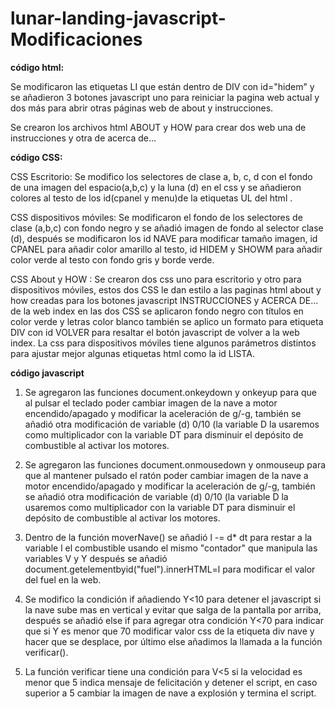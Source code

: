 # lunar-landing-javascript-Modificaciones
**código html:**

Se modificaron las etiquetas LI que están dentro de DIV con id="hidem" y se añadieron 3 botones javascript uno para reiniciar la pagina web actual y  dos más para abrir otras páginas web de about y instrucciones.

Se crearon los archivos html ABOUT y HOW para crear dos web una de instrucciones y otra de acerca de... 

**código CSS:**

CSS Escritorio: Se modifico los selectores de clase a, b, c, d con el fondo de una imagen del espacio(a,b,c) y la luna (d) en el css y se añadieron colores al testo de los id(cpanel y menu)de la etiquetas UL del html .

CSS dispositivos móviles: Se modificaron el fondo de los selectores de clase (a,b,c) con fondo negro y se añadió imagen de fondo al selector clase (d), después se modificaron los id NAVE para modificar tamaño imagen, id CPANEL para añadir color amarillo al testo, id HIDEM y SHOWM para añadir color verde al testo con fondo gris y borde verde.

CSS About y HOW : Se crearon dos css uno para escritorio y otro para dispositivos móviles, estos dos CSS le dan estilo a las paginas html about y how creadas para los botones javascript INSTRUCCIONES y ACERCA DE...  de la web index en las dos CSS se aplicaron fondo negro con títulos en color verde y letras color blanco también se aplico un formato para etiqueta DIV con id VOLVER para resaltar el botón javascript de volver a la web index. La css para dispositivos móviles tiene algunos parámetros distintos para ajustar mejor algunas etiquetas html como la id LISTA.

**código javascript**

1. Se agregaron las funciones document.onkeydown y onkeyup para que al pulsar el teclado poder cambiar imagen de la nave a motor encendido/apagado  y modificar la aceleración de g/-g, también se añadió otra modificación de variable (d) 0/10 (la variable D la usaremos como multiplicador con la variable DT para disminuir el depósito de combustible al activar los motores.

2. Se agregaron las funciones document.onmousedown y onmouseup para que al mantener pulsado el ratón poder cambiar imagen de la nave a motor encendido/apagado  y modificar la aceleración de g/-g, también se añadió otra modificación de variable (d) 0/10 (la variable D la usaremos como multiplicador con la variable DT para disminuir el depósito de combustible al activar los motores.

3. Dentro de la función moverNave() se añadió l -= d* dt para restar a la variable l el combustible usando el mismo "contador" que manipula las variables V y Y después se añadió document.getelementbyid("fuel").innerHTML=l para modificar el valor del fuel en la web.

4. Se modifico la condición if añadiendo Y<10 para detener  el javascript si la nave sube mas en vertical y evitar que salga de la pantalla por arriba, después se añadió else if para agregar otra condición Y<70 para indicar que si Y es menor que 70 modificar valor css de la etiqueta div nave y hacer que se desplace, por último else añadimos la llamada a la función verificar().

5. La función verificar tiene una condición para V<5 si la velocidad es menor que 5 indica mensaje de felicitación y detener el script, en caso superior a 5 cambiar la imagen de nave a explosión y termina el script.

